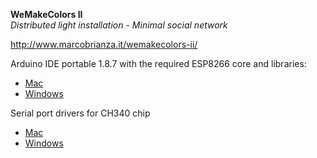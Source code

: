 **WeMakeColors II**  
*Distributed light installation - Minimal social network*  

http://www.marcobrianza.it/wemakecolors-ii/


Arduino IDE portable 1.8.7 with the required ESP8266 core and libraries:
* [Mac](https://www.dropbox.com/sh/keqsfwwcmzjxv07/AACXMYWth2wcJUUqbWed8Tfba?dl=0)  
* [Windows](https://www.dropbox.com/s/cx47uh6hqpspyux/arduino-1.8.5-portable-win-wmc.zip?dl=0)

Serial port drivers for CH340 chip
* [Mac](https://www.dropbox.com/s/przbybj4ivrflru/CH341SER_MAC.ZIP?dl=0)  
* [Windows](https://www.dropbox.com/s/lm1ladnmzeweeg0/CH341SER.EXE?dl=0)
